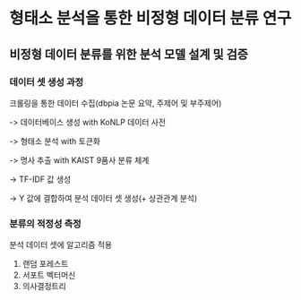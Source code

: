 # 형태소 분석을 통한 비정형 데이터 분류 연구

## 비정형 데이터 분류를 위한 분석 모델 설계 및 검증

### 데이터 셋 생성 과정
크롤링을 통한 데이터 수집(dbpia 논문 요약, 주제어 및 부주제어)

-> 데이터베이스 생성 with KoNLP 데이터 사전

-> 형태소 분석 with 토큰화

-> 명사 추출 with KAIST 9품사 분류 체계

-> TF-IDF 값 생성

-> Y 값에 결합하여 분석 데이터 셋 생성(+ 상관관계 분석)

### 분류의 적정성 측정
분석 데이터 셋에 알고리즘 적용
1. 랜덤 포레스트
2. 서포트 벡터머신
3. 의사결정트리

